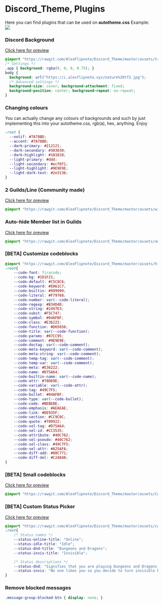 # Discord_Theme, Plugins

Here you can find plugins that can be used on **autotheme.css** Example:<br>
<img src="https://i.alexflipnote.xyz/0302s2U.png">

### Discord Background
[Click here for preview](https://i.alexflipnote.xyz/0319kiG.png)
```css
@import "https://rawgit.com/AlexFlipnote/Discord_Theme/master/assets/transparent.css";
/* Settings */
.app { background: rgba(0, 0, 0, 0.75); }
body {
  background: url("https://i.alexflipnote.xyz/nature%20tf2.jpg");
  /* Advanced settings */
  background-size: cover; background-attachment: fixed;
  background-position: center; background-repeat: no-repeat;
}
```

### Changing colours
You can actually change any colours of backgrounds and such by just implementing
this into your autotheme.css, rgb(a), hex, anything. Enjoy
```css
:root {
  --notif: #7A78BD;
  --accent: #7A78BD;
  --dark-primary: #212121;
  --dark-secondary: #303030;
  --dark-highlight: #181818;
  --light-primary: #ddd;
  --light-secondary: #ecf0f1;
  --light-highlight: #9E9E9E;
  --light-dark-text: #2e3136;
}
```

### 2 Guilds/Line (Community made)
[Click here for preview](https://i.alexflipnote.xyz/0319bqc.png)
```css
@import "https://rawgit.com/AlexFlipnote/Discord_Theme/master/assets/wideGuilds.css";
```

### Auto-hide Member list in Guilds
[Click here for preview](https://i.alexflipnote.xyz/0319Tfm.gif)
```css
@import "https://rawgit.com/AlexFlipnote/Discord_Theme/master/assets/autoMemberlist.css";
```

### [BETA] Customize codeblocks
```css
@import "https://rawgit.com/AlexFlipnote/Discord_Theme/master/assets/highlightJS.css";
:root{
    --code-font: firacode;
    --code-bg: #1D1F21;
    --code-default: #C5C8C6;
    --code-keyword: #E061C7;
    --code-builtin: #999999;
    --code-literal: #F79768;
    --code-number: var(--code-literal);
    --code-regexp: #B34D4D;
    --code-string: #2497E3;
    --code-subst: #F5C747;
    --code-symbol: #04AFBF;
    --code-class: #E36222;
    --code-function: #D65656;
    --code-title: var(--code-function);
    --code-params: #07CC95;
    --code-comment: #9E9E9E;
    --code-doctag: var(--code-comment);
    --code-meta-keyword: var(--code-comment);
    --code-meta-string: var(--code-comment);
    --code-temp-tag: var(--code-comment);
    --code-temp-var: var(--code-comment);
    --code-meta: #E36222;
    --code-name: #D75A64;
    --code-builtin-name: var(--code-name);
    --code-attr: #78D69E;
    --code-variable: var(--code-attr);
    --code-tag: #49C7F5;
    --code-bullet: #04AFBF;
    --code-type: var(--code-bullet);
    --code-code: #BEBEBE;
    --code-emphasis: #AEAEAE;
    --code-link: #DE935F;
    --code-section: #CC9C0C;
    --code-quote: #789922;
    --code-sel-tag: #D75A64;
    --code-sel-id: #CC3535;
    --code-attribute: #40C762;
    --code-sel-pseudo: #40C762;
    --code-sel-class: #49C7F5;
    --code-sel-attr: #A25AFA;
    --code-diff-add: #80C771;
    --code-diff-del: #C24848;
}
```

### [BETA] Small codeblocks
[Click here for preview](https://cdn.discordapp.com/attachments/298834205180166145/299626124017664000/preview.gif)
```css
@import "https://rawgit.com/AlexFlipnote/Discord_Theme/master/assets/CodeblockHeight.css";
```

### [BETA] Custom Status Picker
[Click here for preview](https://light-theme-hurts.my-ey.es/0245f1.png)
```css
@import "https://rawgit.com/AlexFlipnote/Discord_Theme/master/assets/customDnD.css";
:root{
    /* Status names */
    --status-online-title: "Online";
    --status-idle-title: "Idle";
    --status-dnd-title: "Dungeons and Dragons";
    --status-invis-title: "Invisible";

    /* Status descriptions */
	--status-dnd: "Signifies that you are playing Dungeons and Dragons.";
	--status-invis: "No one likes you so you decide to turn invisible because people don't notice you anyway.";
}
```

### Remove blocked messages
```css
.message-group-blocked-btn { display: none; }
```
